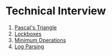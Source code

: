 # Technical Interview

1. [Pascal's Triangle](./0x00-pascal_triangle/)
2. [Lockboxes](./0x01-lockboxes/)
3. [Minimum Operations](./0x02-minimum_operations/)
4. [Log Parsing](./0x03-log_parsing/)